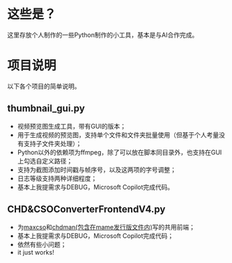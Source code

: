# 这些是？

这里存放个人制作的一些Python制作的小工具，基本是与AI合作完成。

# 项目说明

以下各个项目的简单说明。

## thumbnail_gui.py

- 视频预览图生成工具，带有GUI的版本；
- 用于生成视频的预览图，支持单个文件和文件夹批量使用（但基于个人考量没有支持子文件夹处理）；
- Python以外的依赖项为ffmpeg，除了可以放在脚本同目录外，也支持在GUI上勾选自定义路径；
- 支持为截图添加时间戳与帧序号，以及这两项的字号调整；
- 日志等级支持两种详细程度；
- 基本上我提需求与DEBUG，Microsoft Copilot完成代码。

## CHD&CSOConverterFrontendV4.py

- 为[maxcso](https://github.com/unknownbrackets/maxcso)和[chdman(包含在mame发行版文件内)](https://docs.mamedev.org/tools/chdman.html)写的共用前端；
- 基本上我提需求与DEBUG，Microsoft Copilot完成代码；
- 依然有些小问题；
- it just works!
